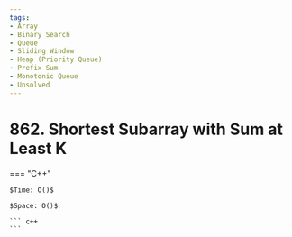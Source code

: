 ```yaml
---
tags:
- Array
- Binary Search
- Queue
- Sliding Window
- Heap (Priority Queue)
- Prefix Sum
- Monotonic Queue
- Unsolved
---
```



# 862. Shortest Subarray with Sum at Least K

=== "C++"

    $Time: O()$

    $Space: O()$

    ``` c++
    ```